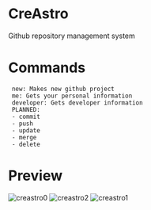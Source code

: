 # CreAstro
 Github repository management system

# Commands
```
 new: Makes new github project
 me: Gets your personal information
 developer: Gets developer information
 PLANNED:
 - commit
 - push
 - update
 - merge
 - delete
```

# Preview
![creastro0](https://github.com/hacimertgokhan/CreAstro/assets/64479768/f1231eff-499a-458d-baa9-7a971cb61af7)
![creastro2](https://github.com/hacimertgokhan/CreAstro/assets/64479768/1a4b1825-0ae7-49b4-b434-226f2034d426)
![creastro1](https://github.com/hacimertgokhan/CreAstro/assets/64479768/e70f319b-5047-4b19-92b4-ec20f4e1937d)
